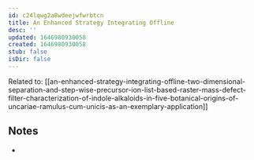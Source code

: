 ```yaml
---
id: c24lqwg2a8wdeejwfwrbtcn
title: An Enhanced Strategy Integrating Offline
desc: ''
updated: 1646980930058
created: 1646980930058
stub: false
isDir: false
---
```

Related to: [[an-enhanced-strategy-integrating-offline-two-dimensional-separation-and-step-wise-precursor-ion-list-based-raster-mass-defect-filter-characterization-of-indole-alkaloids-in-five-botanical-origins-of-uncariae-ramulus-cum-unicis-as-an-exemplary-application]]

## Notes
- 
